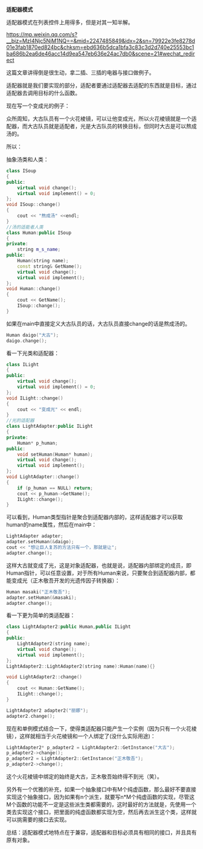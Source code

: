 **适配器模式**

适配器模式在列表控件上用得多，但是对其一知半解。

https://mp.weixin.qq.com/s?__biz=MzI4Njc5NjM1NQ==&mid=2247485849&idx=2&sn=79922e3fe8278d01e3fab1870ed824bc&chksm=ebd636b5dca1bfa3c83c3d2d740e25553bc1ba686b2ea6de46acc14d9ea547eb636e24ac7db0&scene=21#wechat_redirect

这篇文章讲得倒是很生动，拿二插、三插的电器与接口做例子。

适配器就是我们要实现的部分，适配者要通过适配器去适配的东西就是目标，通过适配器去调用目标的什么函数。

现在写一个变成光的例子：

众所周知，大古队员有一个火花棱镜，可以让他变成光，所以火花棱镜就是一个适配器，而大古队员就是适配者，光是大古队员的转换目标，但同时大古是可以熬成汤的。

所以：

抽象汤类和人类：

```c++
class ISoup
{
public:
	virtual void change();
	virtual void implement() = 0;
};
void ISoup::change()
{
	cout << "熬成汤" <<endl;
}
//汤的适能者人类
class Human:public ISoup
{
private:
	string m_s_name;
public:
	Human(string name);
    const string& GetName();
	virtual void change();
	virtual void implement();
};
void Human::change()
{
	cout << GetName();
	ISoup::change();
}
```

如果在main中直接定义大古队员的话，大古队员直接change的话是熬成汤的。

```c++
Human daigo("大古");
daigo.change();
```

看一下光类和适配器：

```c++
class ILight
{
public:
	virtual void change();
	virtual void implement() = 0;
};
void ILight::change()
{
	cout << "变成光" << endl;
}
//光的适配器
class LightAdapter:public ILight 
{
private:
	Human* p_human;
public:
	void setHuman(Human* human);
	virtual void change();
	virtual void implement();
};
void LightAdapter::change()
{
	if (p_human == NULL) return;
	cout << p_human->GetName();
	ILight::change();
}
```

可以看到，Human类型指针是聚合到适配器内部的，这样适配器才可以获取human的name属性，然后在main中：

```c++
LightAdapter adapter;
adapter.setHuman(&daigo);
cout << "想让巨人复苏的方法只有一个，那就是让";
adapter.change();
```

这样大古就变成了光，这是对象适配器，也就是说，适配器内部绑定的成员，即Human指针，可以任意设置，对于所有Human来说，只要聚合到适配器内部，都能变成光（正木敬吾开发的光遗传因子转换器）：

```c++
Human masaki("正木敬吾");
adapter.setHuman(&masaki);
adapter.change();
```

看一下更为简单的类适配器：

```c++
class LightAdapter2:public Human,public ILight
{
public:
	LightAdapter2(string name);
	virtual void change();
	virtual void implement();
};
LightAdapter2::LightAdapter2(string name):Human(name){}

void LightAdapter2::change()
{
	cout << Human::GetName();
	ILight::change();
}
```

```c++
LightAdapter2 adapter2("丽娜");
adapter2.change();
```

现在和单例模式结合一下，使得类适配器只能产生一个实例（因为只有一个火花棱镜），这样就相当于火花棱镜和一个人绑定了(没什么实际用途)：

```c++
LightAdapter2* p_adapter2 = LightAdapter2::GetInstance("大古");
p_adapter2->change();
p_adapter2 = LightAdapter2::GetInstance("正木敬吾");
p_adapter2->change();
```

这个火花棱镜中绑定的始终是大古，正木敬吾始终得不到光（笑）。



另外有一个优雅的补充，如果一个抽象接口中有M个纯虚函数，那么最好不要直接实现这个抽象接口，因为如果有n个派生，就要写n\*M个纯虚函数的实现，尽管这M个函数的功能不一定是这些派生类都需要的，这时最好的方法就是，先使用一个类去实现这个接口，把里面的纯虚函数都实现为空，然后再去派生这个类，这样就可以挑需要的接口去实现。





总结：适配器模式地特点在于兼容，适配器和目标必须具有相同的接口，并且具有原有对象。